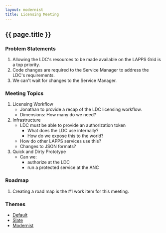 ```yaml
---
layout: modernist
title: Licensing Meeting
---
```


## {{ page.title }}

### Problem Statements

1. Allowing the LDC's resources to be made available on the LAPPS Grid is a top priority. 
1. Code changes are required to the Service Manager to address the LDC's requirements.
1. We can't wait for changes to the Service Manager.

### Meeting Topics

1. Licensing Workflow
	* Jonathan to provide a recap of the LDC licensing workflow.
	* Dimensions: How many do we need?	
1. Infrastructure
	* LDC must be able to provide an authorization token
		* What does the LDC use internally?
		* How do we expose this to the world?
	* How do other LAPPS services use this?
	* Changes to JSON formats?
1. Quick and Dirty Prototype
	* Can we:
		* authorize at the LDC
		* run a protected service at the ANC
		
### Roadmap

1. Creating a road map is the #1 work item for this meeting.

### Themes

* [Default](Licensing.html)
* [Slate](Licensing-slate.html)
* [Modernist](Licensing-modernist.html)

